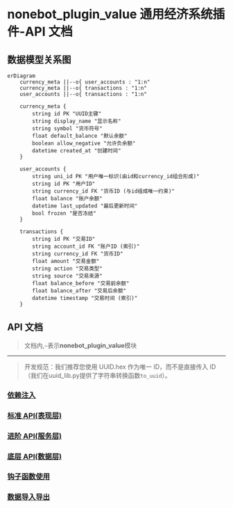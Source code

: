 # nonebot_plugin_value 通用经济系统插件-API 文档

## 数据模型关系图

```mermaid
erDiagram
    currency_meta ||--o{ user_accounts : "1:n"
    currency_meta ||--o{ transactions : "1:n"
    user_accounts ||--o{ transactions : "1:n"

    currency_meta {
        string id PK "UUID主键"
        string display_name "显示名称"
        string symbol "货币符号"
        float default_balance "默认余额"
        boolean allow_negative "允许负余额"
        datetime created_at "创建时间"
    }

    user_accounts {
        string uni_id PK "用户唯一标识(由id和currency_id组合形成)"
        string id PK "用户ID"
        string currency_id FK "货币ID (与id组成唯一约束)"
        float balance "账户余额"
        datetime last_updated "最后更新时间"
        bool frozen "是否冻结"
    }

    transactions {
        string id PK "交易ID"
        string account_id FK "账户ID (索引)"
        string currency_id FK "货币ID"
        float amount "交易金额"
        string action "交易类型"
        string source "交易来源"
        float balance_before "交易前余额"
        float balance_after "交易后余额"
        datetime timestamp "交易时间 (索引)"
    }
```

## API 文档

> 文档内,`~`表示**nonebot_plugin_value**模块

---

> 开发规范：我们推荐您使用 UUID.hex 作为唯一 ID，而不是直接传入 ID（我们在uuid_lib.py提供了字符串转换函数`to_uuid`）。

### [依赖注入](./apis/depends.md)

### [标准 API(表现层)](./apis/standard.md)

### [进阶 API(服务层)](./apis/advanced.md)

### [底层 API(数据层)](./apis/kernel.md)

### [钩子函数使用](./apis/hooks.md)

### [数据导入导出](./apis/migration.md)